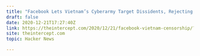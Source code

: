 ```yaml
---
title: "Facebook Lets Vietnam’s Cyberarmy Target Dissidents, Rejecting a Celebrity Plea"
draft: false
date: 2020-12-21T17:27:40Z
link: https://theintercept.com/2020/12/21/facebook-vietnam-censorship/?utm_medium=RSS&utm_source=hune
site: theintercept.com
topic: Hacker News  

---
```

